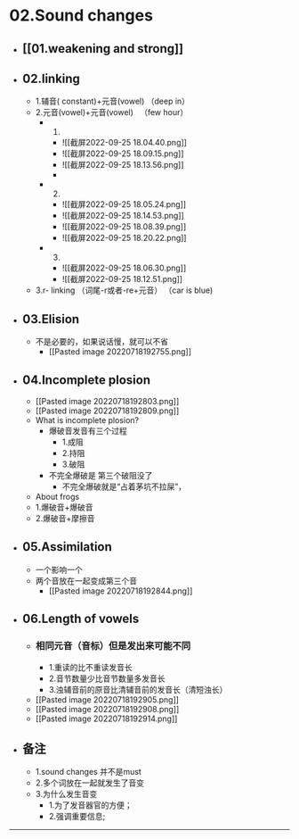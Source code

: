 # 02.Sound changes
- ## [[01.weakening and strong]]
- ## 02.linking
	- 1.辅音( constant)+元音(vowel) （deep in）
	- 2.元音(vowel)+元音(vowel)   （few hour）
		- 1.
			- ![[截屏2022-09-25 18.04.40.png]]
			- ![[截屏2022-09-25 18.09.15.png]]
			- ![[截屏2022-09-25 18.13.56.png]]
			- 
		- 2.
			- ![[截屏2022-09-25 18.05.24.png]]
			- ![[截屏2022-09-25 18.14.53.png]]
			- ![[截屏2022-09-25 18.08.39.png]]
			- ![[截屏2022-09-25 18.20.22.png]]
		- 3.
			-   ![[截屏2022-09-25 18.06.30.png]]
			- ![[截屏2022-09-25 18.12.51.png]]
	- 3.r- linking （词尾-r或者-re+元音） （car is blue)
- ## 03.Elision
	- 不是必要的，如果说话慢，就可以不省
		- [[Pasted image 20220718192755.png]]
- ## 04.Incomplete plosion
	- [[Pasted image 20220718192803.png]]
	- [[Pasted image 20220718192809.png]]
	- What is incomplete plosion?
		- 爆破音发音有三个过程
			- 1.成阻 
			- 2.持阻 
			- 3.破阻
		- 不完全爆破是 第三个破阻没了
			- 不完全爆破就是“占着茅坑不拉屎”，
	- About frogs
	- 1.爆破音+爆破音
	- 2.爆破音+摩擦音
- ## 05.Assimilation
	- 一个影响一个
	- 两个音放在一起变成第三个音
		- [[Pasted image 20220718192844.png]]
- ## 06.Length of vowels
	- ### 相同元音（音标）但是发出来可能不同
		- 1.重读的比不重读发音长
		- 2.音节数量少比音节数量多发音长
		- 3.浊辅音前的原音比清辅音前的发音长（清短浊长）
	- [[Pasted image 20220718192905.png]]
	- [[Pasted image 20220718192908.png]]
	- [[Pasted image 20220718192914.png]]
- ## 备注
	- 1.sound changes 并不是must
	- 2.多个词放在一起就发生了音变
	- 3.为什么发生音变
		- 1.为了发音器官的方便；
		- 2.强调重要信息;
----

